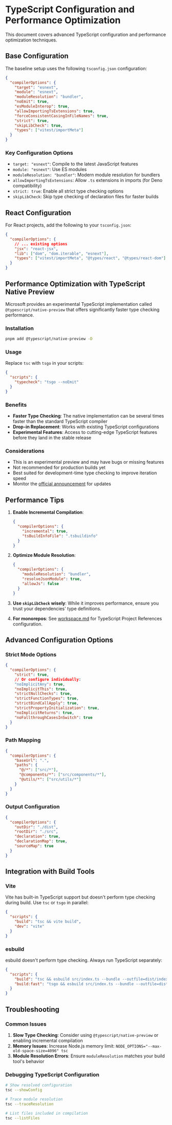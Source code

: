 # TypeScript Configuration and Performance Optimization

This document covers advanced TypeScript configuration and performance optimization techniques.

## Base Configuration

The baseline setup uses the following `tsconfig.json` configuration:

```json
{
  "compilerOptions": {
    "target": "esnext",
    "module": "esnext",
    "moduleResolution": "bundler",
    "noEmit": true,
    "esModuleInterop": true,
    "allowImportingTsExtensions": true,
    "forceConsistentCasingInFileNames": true,
    "strict": true,
    "skipLibCheck": true,
    "types": ["vitest/importMeta"]
  }
}
```

### Key Configuration Options

- `target: "esnext"`: Compile to the latest JavaScript features
- `module: "esnext"`: Use ES modules
- `moduleResolution: "bundler"`: Modern module resolution for bundlers
- `allowImportingTsExtensions`: Allow `.ts` extensions in imports (for Deno compatibility)
- `strict: true`: Enable all strict type checking options
- `skipLibCheck`: Skip type checking of declaration files for faster builds

## React Configuration

For React projects, add the following to your `tsconfig.json`:

```json
{
  "compilerOptions": {
    // ... existing options
    "jsx": "react-jsx",
    "lib": ["dom", "dom.iterable", "esnext"],
    "types": ["vitest/importMeta", "@types/react", "@types/react-dom"]
  }
}
```

## Performance Optimization with TypeScript Native Preview

Microsoft provides an experimental TypeScript implementation called `@typescript/native-preview` that offers significantly faster type checking performance.

### Installation

```bash
pnpm add @typescript/native-preview -D
```

### Usage

Replace `tsc` with `tsgo` in your scripts:

```json
{
  "scripts": {
    "typecheck": "tsgo --noEmit"
  }
}
```

### Benefits

- **Faster Type Checking**: The native implementation can be several times faster than the standard TypeScript compiler
- **Drop-in Replacement**: Works with existing TypeScript configurations
- **Experimental Features**: Access to cutting-edge TypeScript features before they land in the stable release

### Considerations

- This is an experimental preview and may have bugs or missing features
- Not recommended for production builds yet
- Best suited for development-time type checking to improve iteration speed
- Monitor the [official announcement](https://devblogs.microsoft.com/typescript/announcing-typescript-native-previews/) for updates

## Performance Tips

1. **Enable Incremental Compilation**:
   ```json
   {
     "compilerOptions": {
       "incremental": true,
       "tsBuildInfoFile": ".tsbuildinfo"
     }
   }
   ```

2. **Optimize Module Resolution**:
   ```json
   {
     "compilerOptions": {
       "moduleResolution": "bundler",
       "resolveJsonModule": true,
       "allowJs": false
     }
   }
   ```

3. **Use `skipLibCheck` wisely**: While it improves performance, ensure you trust your dependencies' type definitions.

4. **For monorepos**: See [workspace.md](workspace.md) for TypeScript Project References configuration.

## Advanced Configuration Options

### Strict Mode Options

```json
{
  "compilerOptions": {
    "strict": true,
    // Or configure individually:
    "noImplicitAny": true,
    "noImplicitThis": true,
    "strictNullChecks": true,
    "strictFunctionTypes": true,
    "strictBindCallApply": true,
    "strictPropertyInitialization": true,
    "noImplicitReturns": true,
    "noFallthroughCasesInSwitch": true
  }
}
```

### Path Mapping

```json
{
  "compilerOptions": {
    "baseUrl": ".",
    "paths": {
      "@/*": ["src/*"],
      "@components/*": ["src/components/*"],
      "@utils/*": ["src/utils/*"]
    }
  }
}
```

### Output Configuration

```json
{
  "compilerOptions": {
    "outDir": "./dist",
    "rootDir": "./src",
    "declaration": true,
    "declarationMap": true,
    "sourceMap": true
  }
}
```

## Integration with Build Tools

### Vite

Vite has built-in TypeScript support but doesn't perform type checking during build. Use `tsc` or `tsgo` in parallel:

```json
{
  "scripts": {
    "build": "tsc && vite build",
    "dev": "vite"
  }
}
```

### esbuild

esbuild doesn't perform type checking. Always run TypeScript separately:

```json
{
  "scripts": {
    "build": "tsc && esbuild src/index.ts --bundle --outfile=dist/index.js",
    "build:fast": "tsgo && esbuild src/index.ts --bundle --outfile=dist/index.js"
  }
}
```

## Troubleshooting

### Common Issues

1. **Slow Type Checking**: Consider using `@typescript/native-preview` or enabling incremental compilation
2. **Memory Issues**: Increase Node.js memory limit: `NODE_OPTIONS="--max-old-space-size=4096" tsc`
3. **Module Resolution Errors**: Ensure `moduleResolution` matches your build tool's behavior

### Debugging TypeScript Configuration

```bash
# Show resolved configuration
tsc --showConfig

# Trace module resolution
tsc --traceResolution

# List files included in compilation
tsc --listFiles
```